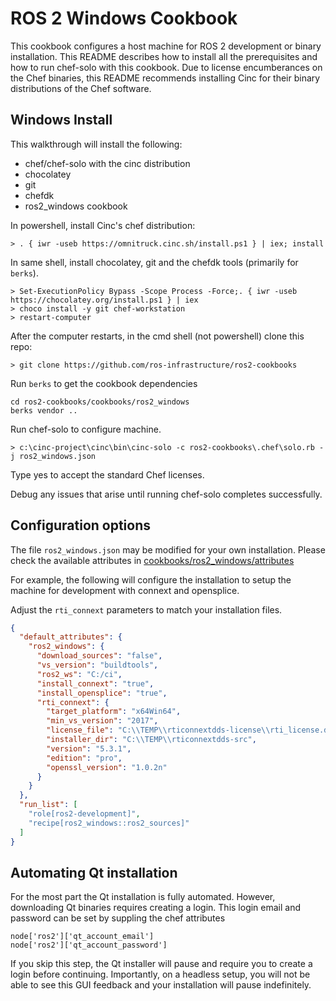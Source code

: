 # ROS 2 Windows Cookbook

This cookbook configures a host machine for ROS 2 development or binary installation.
This README describes how to install all the prerequisites and how to run chef-solo with this cookbook.
Due to license encumberances on the Chef binaries, this README recommends installing Cinc for their binary distributions of the Chef software.

## Windows Install

This walkthrough will install the following:
* chef/chef-solo with the cinc distribution
* chocolatey
* git
* chefdk
* ros2_windows cookbook

In powershell, install Cinc's chef distribution:
```
> . { iwr -useb https://omnitruck.cinc.sh/install.ps1 } | iex; install
```

In same shell, install chocolatey, git and the chefdk tools (primarily for `berks`).
```
> Set-ExecutionPolicy Bypass -Scope Process -Force;. { iwr -useb https://chocolatey.org/install.ps1 } | iex
> choco install -y git chef-workstation
> restart-computer
```

After the computer restarts, in the cmd shell (not powershell) clone this repo:
```
> git clone https://github.com/ros-infrastructure/ros2-cookbooks
```

Run `berks` to get the cookbook dependencies
```
cd ros2-cookbooks/cookbooks/ros2_windows
berks vendor ..
```

Run chef-solo to configure machine.
```
> c:\cinc-project\cinc\bin\cinc-solo -c ros2-cookbooks\.chef\solo.rb -j ros2_windows.json
```

Type yes to accept the standard Chef licenses.

Debug any issues that arise until running chef-solo completes successfully.

## Configuration options

The file `ros2_windows.json` may be modified for your own installation.
Please check the available attributes in [cookbooks/ros2_windows/attributes](cookbooks/ros2_windows/attributes)

For example, the following will configure the installation to setup the machine for development with connext and opensplice.

Adjust the `rti_connext` parameters to match your installation files.

```json
{
  "default_attributes": {
    "ros2_windows": {
      "download_sources": "false",
      "vs_version": "buildtools",
      "ros2_ws": "C:/ci",
      "install_connext": "true",
      "install_opensplice": "true",
      "rti_connext": {
        "target_platform": "x64Win64",
        "min_vs_version": "2017",
        "license_file": "C:\\TEMP\\rticonnextdds-license\\rti_license.dat",
        "installer_dir": "C:\\TEMP\\rticonnextdds-src",
        "version": "5.3.1",
        "edition": "pro",
        "openssl_version": "1.0.2n"
      }
    }
  },
  "run_list": [
    "role[ros2-development]",
    "recipe[ros2_windows::ros2_sources]"
  ]
}
```

## Automating Qt installation

For the most part the Qt installation is fully automated.
However, downloading Qt binaries requires creating a login.
This login email and password can be set by suppling the chef attributes
```
node['ros2']['qt_account_email']
node['ros2']['qt_account_password']
```
If you skip this step, the Qt installer will pause and require you to create a login before continuing.
Importantly, on a headless setup, you will not be able to see this GUI feedback and your installation will pause indefinitely.
